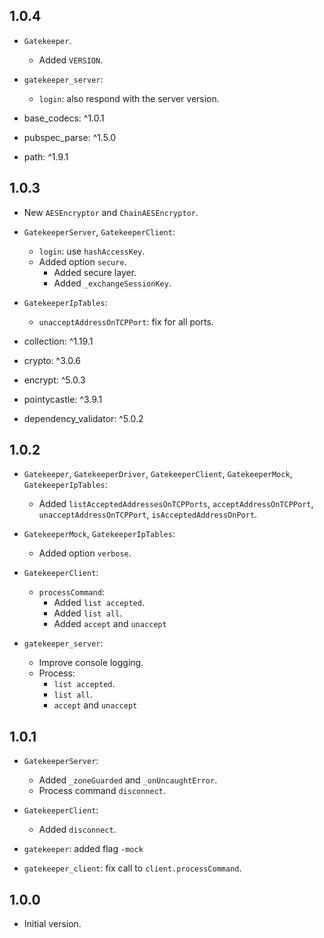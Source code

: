 ## 1.0.4

- `Gatekeeper`.
  - Added `VERSION`.

- `gatekeeper_server`:
  - `login`: also respond with the server version.

- base_codecs: ^1.0.1

- pubspec_parse: ^1.5.0
- path: ^1.9.1

## 1.0.3

- New `AESEncryptor` and `ChainAESEncryptor`.

- `GatekeeperServer`, `GatekeeperClient`:
  - `login`: use `hashAccessKey`.
  - Added option `secure`.
    - Added secure layer.
    - Added `_exchangeSessionKey`.

- `GatekeeperIpTables`:
  - `unacceptAddressOnTCPPort`: fix for all ports.

- collection: ^1.19.1
- crypto: ^3.0.6
- encrypt: ^5.0.3
- pointycastle: ^3.9.1

- dependency_validator: ^5.0.2

## 1.0.2

- `Gatekeeper`, `GatekeeperDriver`, `GatekeeperClient`, `GatekeeperMock`, `GatekeeperIpTables`:
  - Added `listAcceptedAddressesOnTCPPorts`, `acceptAddressOnTCPPort`, `unacceptAddressOnTCPPort`, `isAcceptedAddressOnPort`.

- `GatekeeperMock`, `GatekeeperIpTables`:
  - Added option `verbose`.

- `GatekeeperClient`:
  - `processCommand`:
    - Added `list accepted`.
    - Added `list all`.
    - Added `accept` and `unaccept`

- `gatekeeper_server`:
  - Improve console logging.
  - Process:
    - `list accepted`.
    - `list all`.
    - `accept` and `unaccept`

## 1.0.1

- `GatekeeperServer`:
  - Added `_zoneGuarded` and `_onUncaughtError`.
  - Process command `disconnect`.

- `GatekeeperClient`:
  - Added `disconnect`.

- `gatekeeper`: added flag `-mock`
- `gatekeeper_client`: fix call to `client.processCommand`.

## 1.0.0

- Initial version.
